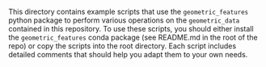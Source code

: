 This directory contains example scripts that use the ``geometric_features``
python package to perform various operations on the ``geometric_data``
contained in this repository.  To use these scripts, you should either
install the ``geometric_features`` conda package (see README.md in the
root of the repo) or copy the scripts into the root directory. Each script
includes detailed comments that should help you adapt them to your own needs.
